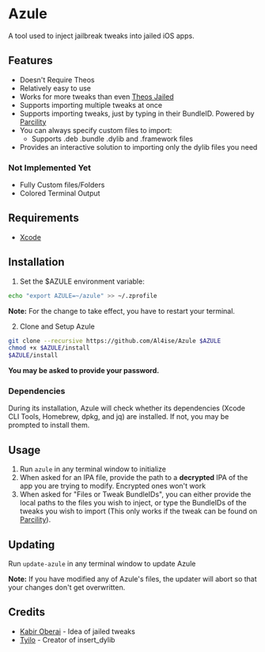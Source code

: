 # Azule

A tool used to inject jailbreak tweaks into jailed iOS apps.

## Features
* Doesn't Require Theos
* Relatively easy to use
* Works for more tweaks than even [Theos Jailed](https://github.com/kabiroberai/theos-jailed)
* Supports importing multiple tweaks at once
* Supports importing tweaks, just by typing in their BundleID. Powered by [Parcility](https://parcility.co)
* You can always specify custom files to import:
  - Supports .deb .bundle .dylib and .framework files
* Provides an interactive solution to importing only the dylib files you need


### Not Implemented Yet
* Fully Custom files/Folders
* Colored Terminal Output

## Requirements
* [Xcode](https://apps.apple.com/us/app/xcode/id497799835?ls=1&mt=12)

## Installation
1. Set the $AZULE environment variable:
```zsh
echo "export AZULE=~/azule" >> ~/.zprofile
```
**Note:** For the change to take effect, you have to restart your terminal.

2. Clone and Setup Azule
```zsh
git clone --recursive https://github.com/Al4ise/Azule $AZULE
chmod +x $AZULE/install
$AZULE/install
```
**You may be asked to provide your password.**

### Dependencies 
During its installation, Azule will check whether its dependencies (Xcode CLI Tools, Homebrew, dpkg, and jq) are installed. If not, you may be prompted to install them.

## Usage
1. Run ```azule``` in any terminal window to initialize
2. When asked for an IPA file, provide the path to a **decrypted** IPA of the app you are trying to modify. Encrypted ones won't work
4. When asked for "Files or Tweak BundleIDs", you can either provide the local paths to the files you wish to inject, or type the BundleIDs of the tweaks you wish to import (This only works if the tweak can be found on [Parcility](https://parcility.co)).

## Updating
Run ```update-azule``` in any terminal window to update Azule

**Note:** If you have modified any of Azule's files, the updater will abort so that your changes don't get overwritten.

## Credits

* [Kabir Oberai](https://github.com/kabiroberai/theos-jailed) - Idea of jailed tweaks
* [Tyilo](https://github.com/Tyilo/insert_dylib) - Creator of insert_dylib
